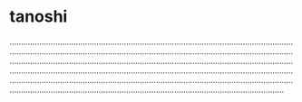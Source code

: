 # tanoshi

....................................................................................................................................................................................................................................................................................................................................................................................................................................................................................................................................................................................................................................................................................................................................................................
